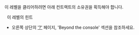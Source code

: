 이 레벨을 클리어하려면 아래 컨트랙트의 소유권을 획득해야 합니다.

&nbsp;
이 레벨의 힌트

- 오른쪽 상단의 ['?'](https://ethernaut.openzeppelin.com/help) 페이지, 'Beyond the console' 섹션을 참조하세요.
